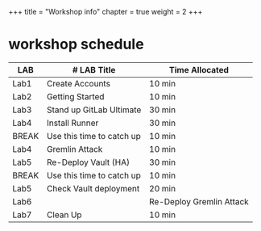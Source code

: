 +++
title = "Workshop info"
chapter = true
weight = 2
+++

# workshop schedule


| LAB | #	LAB Title	| Time Allocated|
| ---- |   ---------- |   ------------ |
| Lab1 |	Create Accounts |	10 min|
| Lab2 |	Getting Started	| 10 min|
| Lab3 |	Stand up GitLab Ultimate	| 30 min|
| Lab4 |	Install Runner	| 30 min|
| BREAK |	Use this time to catch up	| 10 min|
| Lab4 |	Gremlin Attack |	10 min|
| Lab5 |	Re-Deploy Vault (HA) |	30 min|
| BREAK|	Use this time to catch up	| 10 min|
| Lab5 |	Check Vault deployment	| 20 min|
| Lab6 |	|Re-Deploy Gremlin Attack	| 10 min|
| Lab7 |	Clean Up	| 10 min|
